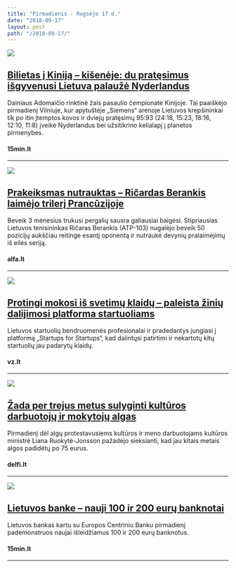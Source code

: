 ```yaml
---
title: "Pirmadienis - Rugsėjo 17 d."
date: "2018-09-17"
layout: post
path: "/2018-09-17/"
---
```



<div class="post-item">
  <a href="https://www.15min.lt/24sek/naujiena/europa/bilietas-i-kinija-ranka-pasiekiamas-lietuva-nyderlandai-874-1030980" target="_blank">
    <div class="post-img">
      <img src="https://s2.15min.lt/static/cache/OTI1eDYxMCw1MzF4NDgyLDcyMTg4OCxvcmlnaW5hbCwsaWQ9NDE3OTcxNCZkYXRlPTIwMTglMkYwOSUyRjE3LDI5NTI4NTk0MzI=/galimybe-uzsitikrinti-vieta-pasaulio-cempionate-lietuva-nyderlandai-5b9ff6daeaaa8.jpg">
    </div>
    </a>
  <div class="post-text">
    <a href="https://www.15min.lt/24sek/naujiena/europa/bilietas-i-kinija-ranka-pasiekiamas-lietuva-nyderlandai-874-1030980" target="_blank">
      <h2>Bilietas į Kiniją – kišenėje: du pratęsimus išgyvenusi Lietuva palaužė Nyderlandus</h2>
      </a>
    <p>Dainiaus Adomaičio rinktinė žais pasaulio čempionate Kinijoje. Tai paaiškėjo pirmadienį Vilniuje, kur apytuštėje „Siemens“ arenoje Lietuvos krepšininkai tik po itin įtemptos kovos ir dviejų pratęsimų 95:93 (24:18, 15:23, 18:16, 12:10, 11:8) įveikė Nyderlandus bei užsitikrino kelialapį į planetos pirmenybes.</p>
    <h4><i class="fa fa-globe"></i> 15min.lt</h4>
  </div>
</div>

<hr>

<div class="post-item">
  <a href="https://www.15min.lt/deuce/naujiena/profesionalus-sportas/naujienos/prakeiksmas-nutrauktas-ricardas-berankis-laimejo-trileri-prancuzijoje-338-1031026" target="_blank">
    <div class="post-img">
      <img src="https://s1.15min.lt/static/cache/OTI1eDYxMCwxMDMzeDI3Myw2MTYyOTksb3JpZ2luYWwsLGlkPTM2Nzk0ODImZGF0ZT0yMDE4JTJGMDIlMkYxMSwxMjY4MTY1NzUx/ricardas-berankis-5a8036a559fe7.jpg">
    </div>
    </a>
  <div class="post-text">
    <a href="https://www.15min.lt/deuce/naujiena/profesionalus-sportas/naujienos/prakeiksmas-nutrauktas-ricardas-berankis-laimejo-trileri-prancuzijoje-338-1031026" target="_blank">
      <h2>Prakeiksmas nutrauktas – Ričardas Berankis laimėjo trilerį Prancūzijoje</h2>
      </a>
    <p>Beveik 3 mėnesius trukusi pergalių sausra galiausiai baigėsi. Stipriausias Lietuvos tenisininkas Ričaras Berankis (ATP-103) nugalėjo beveik 50 pozicijų aukščiau reitinge esantį oponentą ir nutraukė devynių pralaimėjimų iš eilės seriją.</p>
    <h4><i class="fa fa-globe"></i> alfa.lt</h4>
  </div>
</div>

<hr>

<div class="post-item">
  <a href="https://www.vz.lt/technologijos-mokslas/2018/09/16/protingi-mokosi-is-svetimu-klaidu--paleista-ziniu-dalijimosi-platforma-startuoliams#ixzz5RNv8FmPz" target="_blank">
    <div class="post-img">
      <img src="https://www.vzinios.lt/apps/pbcsi.dll/storyimage/VZ/20180916/ARTICLE/180919639/AR/0/AR-180919639.jpg?exactW=800&AlignV=middle&imageversion=Horizontalus&lu=1152">
    </div>
    </a>
  <div class="post-text">
    <a href="https://www.vz.lt/technologijos-mokslas/2018/09/16/protingi-mokosi-is-svetimu-klaidu--paleista-ziniu-dalijimosi-platforma-startuoliams#ixzz5RNv8FmPz" target="_blank">
      <h2>
      Protingi mokosi iš svetimų klaidų – paleista žinių dalijimosi platforma startuoliams</h2>
    </a>
    <p>Lietuvos startuolių bendruomenės profesionalai ir pradedantys jungiasi į platformą „Startups for Startups“, kad dalintųsi patirtimi ir nekartotų kitų startuolių jau padarytų klaidų.</p>
    <h4><i class="fa fa-globe"></i> vz.lt</h4>
  </div>
</div>

<hr>

<div class="post-item">
  <a href="https://www.delfi.lt/news/daily/lithuania/zada-per-trejus-metus-sulyginti-kulturos-darbuotoju-ir-mokytoju-algas.d?id=79083835" target="_blank">
    <div class="post-img">
      <img src="https://g3.dcdn.lt/images/pix/880x550/y_VoI9CxzRI/kulturininku-mitingas-prie-vyriausybes-79083859.jpg">
    </div>
    </a>
  <div class="post-text">
    <a href="https://www.delfi.lt/news/daily/lithuania/zada-per-trejus-metus-sulyginti-kulturos-darbuotoju-ir-mokytoju-algas.d?id=79083835" target="_blank">
      <h2>Žada per trejus metus sulyginti kultūros darbuotojų ir mokytojų algas</h2>
      </a>
    <p>Pirmadienį dėl algų protestavusiems kultūros ir meno darbuotojams kultūros ministrė Liana Ruokytė-Jonsson pažadėjo sieksianti, kad jau kitais metais algos padidėtų po 75 eurus.</p>
    <h4><i class="fa fa-globe"></i> delfi.lt</h4>
  </div>
</div>

<hr>

<div class="post-item">
  <a href="https://www.15min.lt/verslas/naujiena/finansai/lietuvos-banke-nauji-100-ir-200-euru-banknotai-662-1030592" target="_blank">
    <div class="post-img">
      <img src="https://s1.15min.lt/static/cache/OTI1eDYxMCwsNjE2MjA5LG9yaWdpbmFsLCxpZD0zNTM5Mjc0JmRhdGU9MjAxNyUyRjEyJTJGMDYsMjEyOTE2MDYy/lietuvos-bankas-5a27e4cb85ccb.jpg">
    </div>
    </a>
  <div class="post-text">
    <a href="https://www.15min.lt/verslas/naujiena/finansai/lietuvos-banke-nauji-100-ir-200-euru-banknotai-662-1030592" target="_blank">
      <h2>Lietuvos banke – nauji 100 ir 200 eurų banknotai</h2>
      </a>
    <p>Lietuvos bankas kartu su Europos Centriniu Banku pirmadienį pademonstruos naujai išleidžiamus 100 ir 200 eurų banknotus.</p>
    <h4><i class="fa fa-globe"></i> 15min.lt</h4>
  </div>
</div>

<hr>





